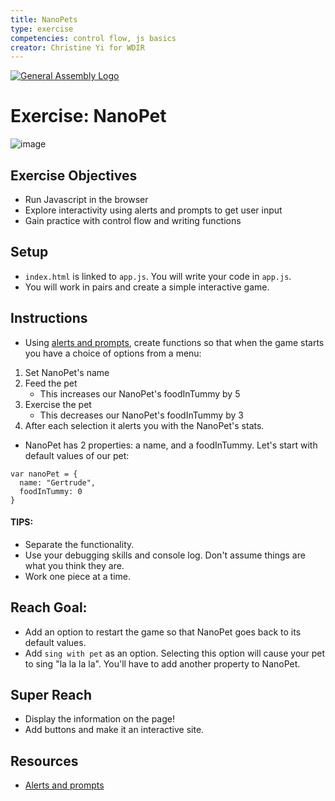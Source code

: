 ```yaml
---
title: NanoPets
type: exercise
competencies: control flow, js basics
creator: Christine Yi for WDIR
---
```



[![General Assembly Logo](https://camo.githubusercontent.com/1a91b05b8f4d44b5bbfb83abac2b0996d8e26c92/687474703a2f2f692e696d6775722e636f6d2f6b6538555354712e706e67)](https://generalassemb.ly/education/web-development-immersive-remote)

# Exercise: NanoPet

![image](http://www.fangirlnextdoor.com/wp-content/uploads/2013/04/nano-pets.jpg)

## Exercise Objectives
* Run Javascript in the browser
* Explore interactivity using alerts and prompts to get user input
* Gain practice with control flow and writing functions

## Setup

* `index.html` is linked to `app.js`. You will write your code in `app.js`.
* You will work in pairs and create a simple interactive game.

## Instructions

* Using [alerts and prompts](https://www.w3schools.com/js/js_popup.asp), create functions so that when the game starts you have a choice of options from a menu:

1. Set NanoPet's name
2. Feed the pet
     * This increases our NanoPet's foodInTummy by 5
3. Exercise the pet
     * This decreases our NanoPet's foodInTummy by 3
4. After each selection it alerts you with the NanoPet's stats.


* NanoPet has 2 properties: a name, and a foodInTummy. Let's start with default values of our pet:

```
var nanoPet = {
  name: "Gertrude",
  foodInTummy: 0
}
```

#### TIPS:
 - Separate the functionality.
 - Use your debugging skills and console log. Don't assume things are what you think they are.
 - Work one piece at a time.


## Reach Goal:
- Add an option to restart the game so that NanoPet goes back to its default values.
- Add `sing with pet` as an option. Selecting this option will cause your pet to sing "la la la la". You'll have to add another property to NanoPet.

## Super Reach
- Display the information on the page!
- Add buttons and make it an interactive site.

## Resources
- [Alerts and prompts](https://www.w3schools.com/js/js_popup.asp)
